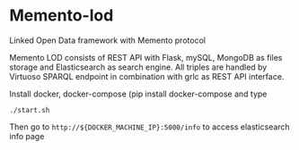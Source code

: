 # Memento-lod

Linked Open Data framework with Memento protocol

Memento LOD consists of REST API with Flask, mySQL, MongoDB as files storage and Elasticsearch as search engine.
All triples are handled by Virtuoso SPARQL endpoint in combination with grlc as REST API interface. 

Install docker, docker-compose (pip install docker-compose and type

```
./start.sh
```

Then go to `http://${DOCKER_MACHINE_IP}:5000/info` to access elasticsearch info page
